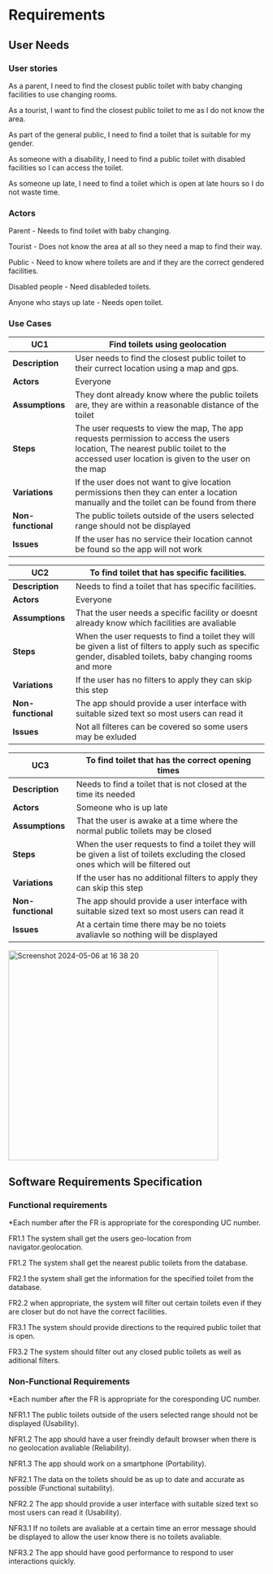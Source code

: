 # Requirements

## User Needs

### User stories
As a parent, I need to find the closest public toilet with baby changing facilities to use changing rooms.

As a tourist, I want to find the closest public toilet to me as I do not know the area.

As part of the general public, I need to find a toilet that is suitable for my gender.

As someone with a disability, I need to find a public toilet with disabled facilities so I can access the toilet.

As someone up late, I need to find a toilet which is open at late hours so I do not waste time.


### Actors
Parent - Needs to find toilet with baby changing.

Tourist - Does not know the area at all so they need a map to find their way.

Public - Need to know where toilets are and if they are the correct gendered facilities.

Disabled people - Need disableded toilets.

Anyone who stays up late - Needs open toilet.


### Use Cases
| UC1 | Find toilets using geolocation | 
| -------------------------------------- | ------------------- |
| **Description** | User needs to find the closest public toilet to their currect location using a map and gps. |
| **Actors** | Everyone |
| **Assumptions** | They dont already know where the public toilets are, they are within a reasonable distance of the toilet
| **Steps** | The user requests to view the map, The app requests permission to access the users location, The nearest public toilet to the accessed user location is given to the user on the map  |
| **Variations** | If the user does not want to give location permissions then they can enter a location manually and the toilet can be found from there |
| **Non-functional** | The public toilets outside of the users selected range should not be displayed |
| **Issues** | If the user has no service their location cannot be found so the app will not work |


| UC2 | To find toilet that has specific facilities. | 
| -------------------------------------- | ------------------- |
| **Description** | Needs to find a toilet that has specific facilities. |
| **Actors** | Everyone |
| **Assumptions** | That the user needs a specific facility or doesnt already know which facilities are avaliable
| **Steps** | When the user requests to find a toilet they will be given a list of filters to apply such as specific gender, disabled toilets, baby changing rooms and more |
| **Variations** | If the user has no filters to apply they can skip this step |
| **Non-functional** | The app should provide a user interface with suitable sized text so most users can read it |
| **Issues** | Not all filteres can be covered so some users may be exluded |


| UC3 | To find toilet that has the correct opening times | 
| -------------------------------------- | ------------------- |
| **Description** | Needs to find a toilet that is not closed at the time its needed |
| **Actors** | Someone who is up late |
| **Assumptions** | That the user is awake at a time where the normal public toilets may be closed
| **Steps** | When the user requests to find a toilet they will be given a list of toilets excluding the closed ones which will be filtered out |
| **Variations** | If the user has no additional filters to apply they can skip this step |
| **Non-functional** | The app should provide a user interface with suitable sized text so most users can read it |
| **Issues** | At a certain time there may be no toiets avaliavle so nothing will be displayed |

<img width="413" alt="Screenshot 2024-05-06 at 16 38 20" src="https://github.com/Kendog09/Kendog09.github.io/assets/110036605/e5713726-1334-4ff7-b195-c9226b5dc680">


## Software Requirements Specification
### Functional requirements
*Each number after the FR is appropriate for the coresponding UC number.

FR1.1 The system shall get the users geo-location from navigator.geolocation.

FR1.2 The system shall get the nearest public toilets from the database.

FR2.1 the system shall get the information for the specified toilet from the database.

FR2.2 when appropriate, the system will filter out certain toilets even if they are closer but do not have the correct facilities.

FR3.1 The system should provide directions to the required public toilet that is open.

FR3.2 The system should filter out any closed public toilets as well as aditional filters.


### Non-Functional Requirements
*Each number after the FR is appropriate for the coresponding UC number.

NFR1.1 The public toilets outside of the users selected range should not be displayed (Usability).

NFR1.2 The app should have a user freindly default browser when there is no geolocation avaliable (Reliability).

NFR1.3 The app should work on a smartphone (Portability).

NFR2.1 The data on the toilets should be as up to date and accurate as possible (Functional suitability).

NFR2.2 The app should provide a user interface with suitable sized text so most users can read it (Usability).

NFR3.1 If no toilets are avaliable at a certain time an error message should be displayed to allow the user know there is no toilets avaliable.

NFR3.2 The app should have good performance to respond to user interactions quickly.

